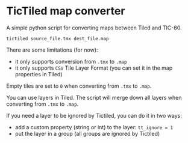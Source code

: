 # TicTiled map converter

A simple python script for converting maps between Tiled and TIC-80.

```
tictiled source_file.tmx dest_file.map
```
There are some limitations (for now):

- it only supports conversion from `.tmx` to `.map`
- it only supports `CSV` Tile Layer Format (you can set it in the map properties in Tiled)


Empty tiles are set to `0` when converting from `.tmx` to `.map`.

You can use layers in Tiled. The script will merge down all layers when converting from `.tmx` to `.map`.

If you need a layer to be ignored by Tictiled, you can do it in two ways:
 - add a custom property (string or int) to the layer: `tt_ignore = 1` 
 - put the layer in a group (all groups are ignored by Tictiled)






